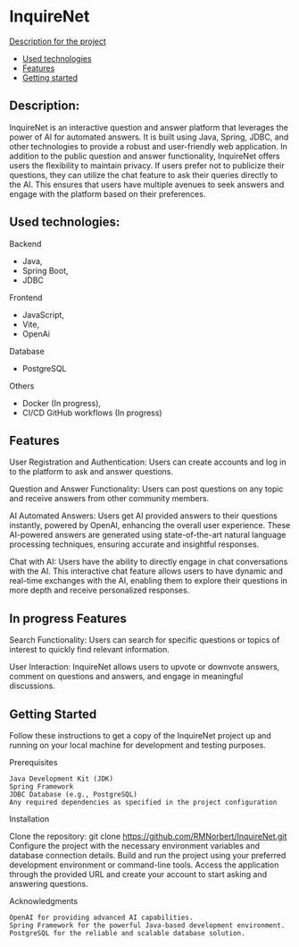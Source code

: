 # InquireNet

[Description for the project](#description)
- [Used technologies](#used-technologies)
- [Features](#features)
- [Getting started](#getting-started)

## Description:

InquireNet is an interactive question and answer platform that leverages the power of AI for automated answers. It is built using Java, Spring, JDBC, and other technologies to provide a robust and user-friendly web application. In addition to the public question and answer functionality, InquireNet offers users the flexibility to maintain privacy. If users prefer not to publicize their questions, they can utilize the chat feature to ask their queries directly to the AI. This ensures that users have multiple avenues to seek answers and engage with the platform based on their preferences.

## Used technologies:

 Backend
  - Java,
  - Spring Boot,
  - JDBC
  
 Frontend
  - JavaScript,
  - Vite,
  - OpenAi
  
 Database
  - PostgreSQL
  
  Others
  - Docker (In progress),
  - CI/CD GitHub workflows (In progress)

## Features

   User Registration and Authentication: Users can create accounts and log in to the platform to ask and answer questions.

   Question and Answer Functionality: Users can post questions on any topic and receive answers from other community members.

   AI Automated Answers: Users get AI provided answers to their questions instantly, powered by OpenAI, enhancing the overall user experience. These AI-powered answers are generated using state-of-the-art natural language processing techniques, ensuring accurate and insightful responses. 

   Chat with AI: Users have the ability to directly engage in chat conversations with the AI. This interactive chat feature allows users to have dynamic and real-time exchanges with the AI, enabling them to explore their questions in more depth and receive personalized responses.

## In progress Features

   Search Functionality: Users can search for specific questions or topics of interest to quickly find relevant information.

   User Interaction: InquireNet allows users to upvote or downvote answers, comment on questions and answers, and engage in meaningful discussions.

## Getting Started

Follow these instructions to get a copy of the InquireNet project up and running on your local machine for development and testing purposes.

Prerequisites

    Java Development Kit (JDK)
    Spring Framework
    JDBC Database (e.g., PostgreSQL)
    Any required dependencies as specified in the project configuration

Installation

   Clone the repository: git clone https://github.com/RMNorbert/InquireNet.git
   Configure the project with the necessary environment variables and database connection details.
   Build and run the project using your preferred development environment or command-line tools.
   Access the application through the provided URL and create your account to start asking and answering questions.

Acknowledgments

    OpenAI for providing advanced AI capabilities.
    Spring Framework for the powerful Java-based development environment.
    PostgreSQL for the reliable and scalable database solution.
